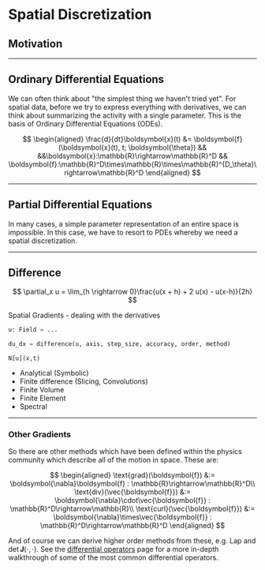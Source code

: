 
# Spatial Discretization


## Motivation

---
## Ordinary Differential Equations

We can often think about "the simplest thing we haven't tried yet". For spatial data, before we try to express everything with derivatives, we can think about summarizing the activity with a single parameter. This is the basis of Ordinary Differential Equations (ODEs).

$$
\begin{aligned}
\frac{d}{dt}\boldsymbol{x}(t) &= \boldsymbol{f}(\boldsymbol{x}(t), t; \boldsymbol{\theta}) && &&\boldsymbol{x}:\mathbb{R}\rightarrow\mathbb{R}^D && \boldsymbol{f}:\mathbb{R}^D\times\mathbb{R}\times\mathbb{R}^{D_\theta}\rightarrow\mathbb{R}^D
\end{aligned}
$$





---
## Partial Differential Equations

In many cases, a simple parameter representation of an entire space is impossible. In this case, we have to resort to PDEs whereby we need a spatial discretization.



---
## Difference



$$
\partial_x u = \lim_{h \rightarrow 0}\frac{u(x + h) + 2 u(x) - u(x-h)}{2h}
$$

Spatial Gradients - dealing with the derivatives


```python
u: Field = ...

du_dx = difference(u, axis, step_size, accuracy, order, method)
```

`N[u](x,t)`

- Analytical (Symbolic)
- Finite difference (Slicing, Convolutions)
- Finite Volume
- Finite Element
- Spectral

---
### Other Gradients

So there are other methods which have been defined within the physics community which describe all of the motion in space. These are:

$$
\begin{aligned}
\text{grad}(\boldsymbol{f}) &:=
\boldsymbol{\nabla}\boldsymbol{f} :
\mathbb{R}\rightarrow\mathbb{R}^D\\
\text{div}(\vec{\boldsymbol{f}}) &:=
\boldsymbol{\nabla}\cdot\vec{\boldsymbol{f}} :
\mathbb{R}^D\rightarrow\mathbb{R}\\
\text{curl}(\vec{\boldsymbol{f}}) &:=
\boldsymbol{\nabla}\times\vec{\boldsymbol{f}} :
\mathbb{R}^D\rightarrow\mathbb{R}^D
\end{aligned}
$$

And of course we can derive higher order methods from these, e.g. $\text{Lap}$ and $\det \boldsymbol{J}(\cdot,\cdot)$. See the [differential operators](../misc/diff_operators.md) page for a more in-depth walkthrough of some of the most common differential operators.
